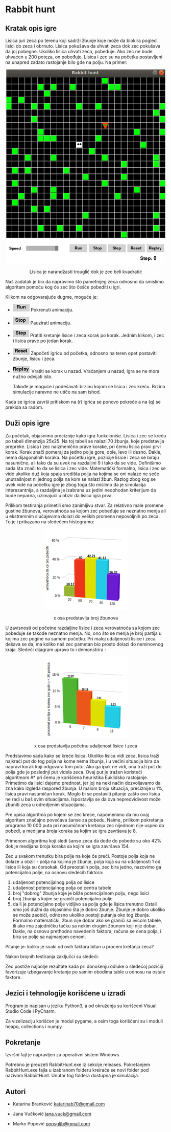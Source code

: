 # Rabbit hunt

Kratak opis igre
-----------------

Lisica juri zeca po terenu koji sadrži žbunje koje može da blokira pogled lisici do zeca i obrnuto. Lisica pokušava da uhvati zeca dok zec pokušava da joj pobegne. Ukoliko lisica uhvati zeca, pobeđuje. Ako zec ne bude uhvaćen u 200 poteza, on pobeđuje. Lisica i zec su na početku postavljeni na unapred zadato rastojanje bilo gde na polju. Na primer: 



<p align="center">
  <img width="498" height="607"  src= images/pocetna.png>
</p>

<p align="center">
 Lisica je narandžasti trouglić dok je zec beli kvadratić
</p>



 Naš zadatak je bio da napravimo što pametnijeg zeca odnosno da smislimo algoritam pomoću kog će zec što češće pobediti u igri. 
   
Klikom na odgovarajuće dugme, moguće je:


* ![](images/run.png)  Pokrenuti animaciju.

* ![](images/stop.png)  Pauzirati animaciju.

* ![](images/step.png)  Pratiti kretanje lisice i zeca korak po korak. Jednim klikom, i zec i lisica prave po jedan korak.

* ![](images/reset.png)  Započeti igricu od početka, odnosno na teren opet postaviti žbunje, lisicu i zeca.

* ![](images/replay.png)  Vratiti se korak u nazad. Vraćanjem u nazad, igra se ne mora nužno odvijati isto.

  Takođe je moguće i podešavati brzinu kojom se lisica i zec kreću. Brzina simulacije naravno ne utiče na sam ishod.

Kada se igrica završi pritiskom na (r) igrica se ponovo pokreće a na (q) se prekida sa radom.

                                  
Duži opis igre
-----------------

Za početak, objasnimo preciznije kako igra funkcioniše. Lisica i zec se kreću po tabeli dimenzija 25x25. Na toj tabeli se nalazi 70 žbunja, koje predstavlja prepreke. Lisica i zec naizmenično prave korake, pri čemu lisica pravi prvi korak. Korak znači pomeraj za jedno polje gore, dole, levo ili desno. Dakle, nema dijagonalnih koraka. Na početku igre, pozicije lisice i zeca se biraju nasumično, ali tako da su uvek na razdaljini 9 i tako da se vide. Definišimo sada šta znači to da se lisica i zec vide. Matematički formalno, lisica i zec se vide ukoliko duž koja spaja središta polja na kojima se oni nalaze ne seče unutrašnjost ni jednog polja na kom se nalazi žbun. Razlog zbog kog se uvek vide na početku igre je zbog toga što mislimo da je simulacija interesantnija, a razdaljina je izabrana uz jedini neophodan kriterijum da bude neparna, uzimajući u obzir da lisica igra prva.

Prilikom testiranja primetili smo zanimljivu stvar. Za relativno male promene gustine žbunova, verovatnoća sa kojom zec pobeđuje se neznatno menja ali u ekstremnim slučajevima dolazi do velikih promena nepovoljnih po zeca. To je i prikazano na sledećem histogramu:
<p align="center">
  <img width="261" height="253"  src= images/br_zbunova3D.png>
</p>

<p align="center">
 x osa predstavlja broj žbunova  
</p>



U zavisnosti od početne razdaljine lisice i zeca verovatnoća sa kojom zec pobeđuje se takođe neznatno menja. No, ono što se menja je broj partija u kojima zec pogine na samom početku. Pri maloj udaljenosti lisice i zeca dešava se da, ma koliko naš zec pametan bio prosto dolazi do neminovnog kraja. Sledeći dijagram upravo to i demonstrira :

<p align="center">
  <img width="261" height="253"  src= images/statistika2.png>
</p>

<p align="center">
 x osa predstavlja početnu udaljenost lisice i zeca
</p>




Predstavimo sada kako se kreće lisica. Ukoliko lisica vidi zeca, lisica traži najkraći put do tog polja na kome nema žbunja, i u većini situacija bira da napravi korak koji odgovara tom putu. Ako ga ipak ne vidi, ona traži put do polja gde je poslednji put videla zeca. Ovaj put je tražen koristeći algoritmom A* pri čemu je korišćena heuristika Euklidsko rastojanje. Primetimo da lisici dajemo prednost, jer joj na neki način dozvoljavamo da zna kako izgleda raspored žbunja. U malom broju situacija, preciznije u 1%, lisica pravi nasumičan korak. Moglo bi se postaviti pitanje zašto ovo lisica ne radi u baš svim situacijama. Ispostavlja se da ova nepredvidivost može zbuniti zeca u odredjenim situacijama.

Pre opisa algoritma po kojem se zec kreće, napomenimo da mu ovaj algoritam značajno povećava šanse za pobedu. Naime, prilikom pokretanja programa 10 000 puta pri nasumičnom kretanju zec nijednom nije uspeo da pobedi, a medijana broja koraka sa kojim se igra završava je 8. 

Primenom algoritma koji sledi šanse zeca da dođe do pobede su oko 42% dok je medijana broja koraka sa kojim se igra završava 154. 


Zec u svakom trenutku bira polje na koje će preći. Postoje polja koja ne dolaze u obzir - polja na kojima je žbunje, polja koja su na udaljenosti 1 od lisice ili koja su ćorsokak. Od preostalih polja, zec bira jedno, nazovimo ga potencijalno polje, na osnovu sledećih faktora:
1) udaljenost potencijalnog polja od lisice
2) udaljenost potencijalnog polja od centra tabele
3) broj "dobrog" žbunja koje je bliže potencijalnom polju, nego lisici
4) broj žbunja s kojim se graniči potencijalno polje
5) da li je potencijalno polje vidljivo sa polja gde je lisica trenutno
Ostali smo još dužni da objasnimo šta je dobro žbunje. Žbunje je dobro ukoliko se može zaobići, odnosno ukoliko postoji putanja oko tog žbunja. Formalno matematički, žbun nije dobar ako se graniči sa ivicom tabele, ili ako ima zajedničku tačku sa nekim drugim žbunom koji nije dobar. Dakle, na osnovu prethodno navedenih faktora, računa se cena polja, i bira se polje sa najmanjom cenom.

Pitanje je: koliko je svaki od ovih faktora bitan u proceni kretanja zeca?

Nakon brojnih testiranja zaključci su sledeći:

Zec postiže najbolje rezultate kada pri donošenju odluke o sledećoj poziciji favorizuje izbegavanje kretanje po samim obodima table u odnosu na ostale faktore.


Jezici i tehnologije korišćene u izradi
---------------------------------------
Program je napisan u jeziku Python3, a od okruženja su korišćeni Visual Studio Code i PyCharm.

Za vizelizaciju korišćen je modul pygame, a osim toga korišćeni su i moduli heapq, collections i numpy. 

Pokretanje
----------
Izvršni fajl je napravljen za operativni sistem Windows.

Potrebno je preuzeti RabbitHunt.exe iz sekcije releases. Pokretanjem RabbitHunt.exe fajla u izabranom folderu kreiraće se novi folder pod nazivom RabbiitHunt. Unutar tog foldera dostupna je simulacija. 


Autori
-------

* Katarina Branković
    katarinab70@gmail.com

* Jana Vučković
    jana.vuck@gmail.com

* Marko Popović
    popsgljb@gmail.com

